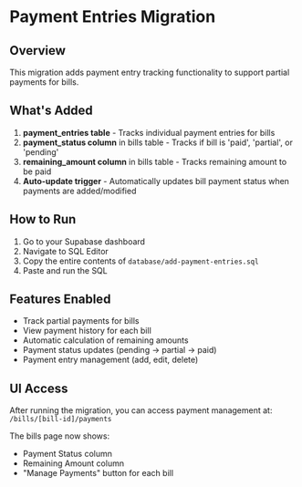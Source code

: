 # Payment Entries Migration

## Overview
This migration adds payment entry tracking functionality to support partial payments for bills.

## What's Added
1. **payment_entries table** - Tracks individual payment entries for bills
2. **payment_status column** in bills table - Tracks if bill is 'paid', 'partial', or 'pending'
3. **remaining_amount column** in bills table - Tracks remaining amount to be paid
4. **Auto-update trigger** - Automatically updates bill payment status when payments are added/modified

## How to Run
1. Go to your Supabase dashboard
2. Navigate to SQL Editor
3. Copy the entire contents of `database/add-payment-entries.sql`
4. Paste and run the SQL

## Features Enabled
- Track partial payments for bills
- View payment history for each bill
- Automatic calculation of remaining amounts
- Payment status updates (pending → partial → paid)
- Payment entry management (add, edit, delete)

## UI Access
After running the migration, you can access payment management at:
`/bills/[bill-id]/payments`

The bills page now shows:
- Payment Status column
- Remaining Amount column
- "Manage Payments" button for each bill
